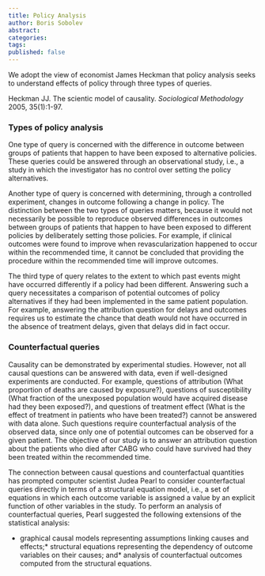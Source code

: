 ```yaml
---
title: Policy Analysis
author: Boris Sobolev
abstract:
categories:
tags:
published: false
---
```


We adopt the view of economist James Heckman that policy analysis seeks to understand effects of policy through three types of queries.

Heckman JJ. The scientic model of causality. _Sociological Methodology_ 2005, 35(1):1-97.

### Types of policy analysis

One type of query is concerned with the difference in outcome between groups of patients that happen to have been exposed to alternative policies. These queries could be answered through an observational study, i.e., a study in which the investigator has no control over setting the policy alternatives.

Another type of query is concerned with determining, through a controlled experiment, changes in outcome following a change in policy. The distinction between the two types of queries matters, because it would not necessarily be possible to reproduce observed differences in outcomes between groups of patients that happen to have been exposed to different policies by deliberately setting those policies. For example, if clinical outcomes were found to improve when revascularization happened to occur within the recommended time, it cannot be concluded that providing the procedure within the recommended time will improve outcomes. 

The third type of query relates to the extent to which past events might have occurred differently if a policy had been different. Answering such a query necessitates a comparison of potential outcomes of policy alternatives if they had been implemented in the same patient population. For example, answering the attribution question for delays and outcomes requires us to estimate the chance that death would not have occurred in the absence of treatment delays, given that delays did in fact occur.

### Counterfactual queries

Causality can be demonstrated by experimental studies. However, not all causal questions can be answered with data, even if well-designed experiments are conducted. For example, questions of attribution (What proportion of deaths are caused by exposure?), questions of susceptibility (What fraction of the unexposed population would have acquired disease had they been exposed?), and questions of treatment effect (What is the effect of treatment in patients who have been treated?) cannot be answered with data alone. Such questions require counterfactual analysis of the observed data, since only one of potential outcomes can be observed for a given patient. The objective of our study is to answer an attribution question about the patients who died after CABG who could have survived had they been treated within the recommended time.

The connection between causal questions and counterfactual quantities has prompted computer scientist Judea Pearl to consider counterfactual queries directly in terms of a structural equation model, i.e., a set of equations in which each outcome variable is assigned a value by an explicit function of other variables in the study. To perform an analysis of counterfactual queries, Pearl suggested the following extensions of the statistical analysis:

*   graphical causal models representing assumptions linking causes and effects;*   structural equations representing the dependency of outcome variables on their causes; and*   analysis of counterfactual outcomes computed from the structural equations.